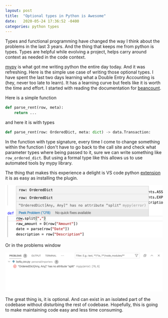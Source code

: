 ```yaml
---
layout: post
title:  "Optional types in Python is Awesome"
date:   2020-05-24 17:36:52 -0400
categories: python types
---
```


Types and functional programming have changed the way I think about the problems in the last 3 years. And the thing that keeps me from python is types. Types are helpful while evolving a project, helps carry around context as needed in the code context.

[mypy](http://mypy-lang.org) is what got me writing python the entire day today. And it was refreshing. Here is the simple use case of writing those optional types. I have spent the last two days learning what a Double Entry Accounting is (hey, never too late to learn). It has a learning curve but feels like it is worth the time and effort. I started with reading the documentation for [beancount](http://furius.ca/beancount/). 

Here is a simple function

```python
def parse_rent(row, meta):
    return ...
```

and here it is with types

```python
def parse_rent(row: OrderedDict, meta: dict) -> data.Transaction:
```

In the function with type signature, every time I come to change something within the function I don't have to go back to the call site and check what parameter types where being passed to it, sure we can write something like `row_ordered_dict`. But using a formal type like this allows us to use automated tools by mypy library.

The thing that makes this experience a delight is VS code python [extension](https://marketplace.visualstudio.com/items?itemName=ms-python.python) it is as easy as installing the plugin.

![type error](images/may_23_2020_python_1.png)

Or in the problems window

![type errors pblm](images/may_23_2020_python_2.png)

The great thing is, it is optional. And can exist in an isolated part of the codebase without disturbing the rest of codebase. Hopefully, this is going to make maintaining code easy and less time consuming.

